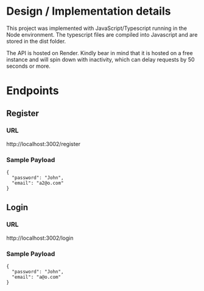 # Design / Implementation details

This project was implemented with JavaScript/Typescript running in the Node environment. The typescript files are compiled into Javascript and are stored in the dist folder.

The API is hosted on Render. Kindly bear in mind that it is hosted on a free instance and will spin down with inactivity, which can delay requests by 50 seconds or more.

# Endpoints 

## Register

### URL
http://localhost:3002/register
### Sample Payload
```
{
  "password": "John",
  "email": "a2@o.com"
}
```

## Login

### URL
http://localhost:3002/login
### Sample Payload
```
{
  "password": "John",
  "email": "a@o.com"
}
```
